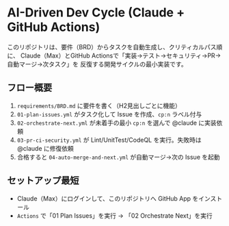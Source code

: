 # AI-Driven Dev Cycle (Claude + GitHub Actions)

このリポジトリは、要件（BRD）からタスクを自動生成し、クリティカルパス順に、
Claude（Max）とGitHub Actionsで「実装→テスト→セキュリティ→PR→自動マージ→次タスク」を
反復する開発サイクルの最小実装です。

## フロー概要
1. `requirements/BRD.md` に要件を書く（H2見出しごとに機能）
2. `01-plan-issues.yml` がタスク化して Issue を作成、`cp:n` ラベル付与
3. `02-orchestrate-next.yml` が未着手の最小 `cp:n` を選んで @claude に実装依頼
4. `03-pr-ci-security.yml` が Lint/UnitTest/CodeQL を実行。失敗時は @claude に修復依頼
5. 合格すると `04-auto-merge-and-next.yml` が自動マージ→次の Issue を起動

## セットアップ最短
- Claude（Max）にログインして、このリポジトリへ GitHub App をインストール
- `Actions` で「01 Plan Issues」を実行 → 「02 Orchestrate Next」を実行

